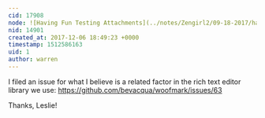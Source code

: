 ```yaml
---
cid: 17908
node: ![Having Fun Testing Attachments](../notes/Zengirl2/09-18-2017/having-fun-testing-attachments)
nid: 14901
created_at: 2017-12-06 18:49:23 +0000
timestamp: 1512586163
uid: 1
author: warren
---
```


I filed an issue for what I believe is a related factor in the rich text editor library we use: https://github.com/bevacqua/woofmark/issues/63

Thanks, Leslie!